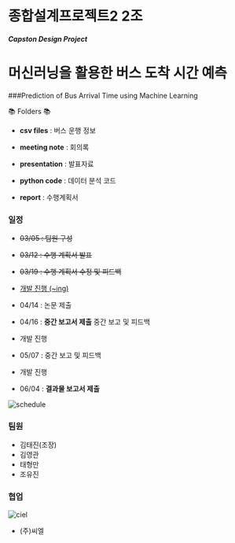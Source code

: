 # 종합설계프로젝트2 2조

##### Capston Design Project



# 머신러닝을 활용한 버스 도착 시간 예측
###Prediction of Bus Arrival Time using Machine Learning



:books: Folders :books:
- **csv files**
  : 버스 운행 정보

- **meeting note**
  : 회의록

- **presentation**
  : 발표자료

- **python code**
  : 데이터 분석 코드

- **report**
  : 수행계획서
  

### 일정

- ~~03/05 : 팀원 구성~~

- ~~03/12 : 수행 계획서 발표~~

- ~~03/19 : 수행 계획서 수정 및 피드백~~

- <u>개발 진행 (~ing)</u>

- 04/14 : 논문 제출

- 04/16 : **중간 보고서 제출** 중간 보고 및 피드백

- 개발 진행

- 05/07 : 중간 보고 및  피드백

- 개발 진행

- 06/04 : **결과물 보고서 제출**


![schedule](https://user-images.githubusercontent.com/37465123/55154853-34d91980-5199-11e9-8acf-2e68f76a65db.png)



### 팀원

- 김태진(조장)
- 김영관
- 태형만
- 조유진



### 협업

![ciel](https://static.wixstatic.com/media/314f6b_f8a02c03e21e44649adcb322ce265887~mv2.png)
- (주)씨엘
